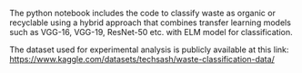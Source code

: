 The python notebook includes the code to classify waste as organic or recyclable using a hybrid approach that combines transfer learning models such as VGG-16, VGG-19, ResNet-50 etc. with ELM model for classification.

The dataset used for experimental analysis is publicly available at this link:
https://www.kaggle.com/datasets/techsash/waste-classification-data/
